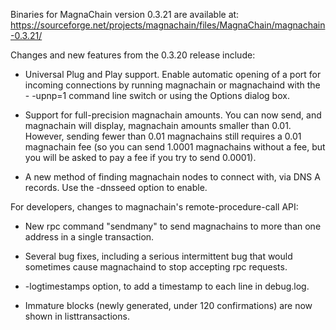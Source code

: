 Binaries for MagnaChain version 0.3.21 are available at:
  https://sourceforge.net/projects/magnachain/files/MagnaChain/magnachain-0.3.21/

Changes and new features from the 0.3.20 release include:

* Universal Plug and Play support.  Enable automatic opening of a port for incoming connections by running magnachain or magnachaind with the - -upnp=1 command line switch or using the Options dialog box.

* Support for full-precision magnachain amounts.  You can now send, and magnachain will display, magnachain amounts smaller than 0.01.  However, sending fewer than 0.01 magnachains still requires a 0.01 magnachain fee (so you can send 1.0001 magnachains without a fee, but you will be asked to pay a fee if you try to send 0.0001).

* A new method of finding magnachain nodes to connect with, via DNS A records. Use the -dnsseed option to enable.

For developers, changes to magnachain's remote-procedure-call API:

* New rpc command "sendmany" to send magnachains to more than one address in a single transaction.

* Several bug fixes, including a serious intermittent bug that would sometimes cause magnachaind to stop accepting rpc requests. 

* -logtimestamps option, to add a timestamp to each line in debug.log.

* Immature blocks (newly generated, under 120 confirmations) are now shown in listtransactions.
